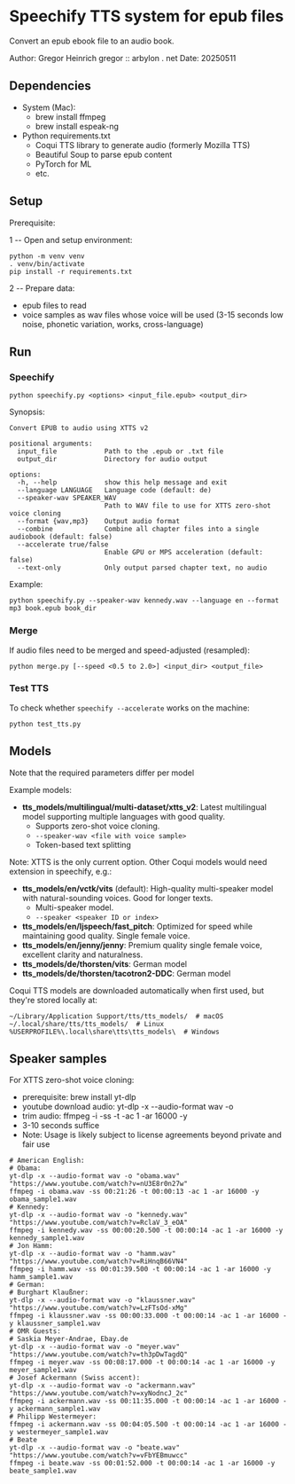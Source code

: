 # Speechify TTS system for epub files

Convert an epub ebook file to an audio book.

Author: Gregor Heinrich gregor :: arbylon . net
Date:   20250511

## Dependencies

- System (Mac):
  - brew install ffmpeg
  - brew install espeak-ng
- Python requirements.txt
  - Coqui TTS library to generate audio (formerly Mozilla TTS)
  - Beautiful Soup to parse epub content
  - PyTorch for ML
  - etc.

## Setup

Prerequisite: 

1 -- Open and setup environment:

```
python -m venv venv
. venv/bin/activate
pip install -r requirements.txt
```

2 -- Prepare data:

- epub files to read
- voice samples as wav files whose voice will be used (3-15 seconds low noise, phonetic variation, works, cross-language)


## Run

### Speechify

```
python speechify.py <options> <input_file.epub> <output_dir>
```

Synopsis:

```
Convert EPUB to audio using XTTS v2

positional arguments:
  input_file            Path to the .epub or .txt file
  output_dir            Directory for audio output

options:
  -h, --help            show this help message and exit
  --language LANGUAGE   Language code (default: de)
  --speaker-wav SPEAKER_WAV
                        Path to WAV file to use for XTTS zero-shot voice cloning
  --format {wav,mp3}    Output audio format
  --combine             Combine all chapter files into a single audiobook (default: false)
  --accelerate true/false
                        Enable GPU or MPS acceleration (default: false)
  --text-only           Only output parsed chapter text, no audio
```

Example:

```
python speechify.py --speaker-wav kennedy.wav --language en --format mp3 book.epub book_dir
```

### Merge

If audio files need to be merged and speed-adjusted (resampled):

```
python merge.py [--speed <0.5 to 2.0>] <input_dir> <output_file>
```

### Test TTS

To check whether ``speechify --accelerate`` works on the machine:

```
python test_tts.py
```


## Models

Note that the required parameters differ per model

Example models:
- **tts_models/multilingual/multi-dataset/xtts_v2**: Latest multilingual model supporting multiple languages with good quality.
  - Supports zero-shot voice cloning.
  - ``--speaker-wav <file with voice sample>``
  - Token-based text splitting

Note: XTTS is the only current option. Other Coqui models would need extension in speechify, e.g.:
- **tts_models/en/vctk/vits** (default): High-quality multi-speaker model with natural-sounding voices. Good for longer texts.
  - Multi-speaker model.
  - ``--speaker <speaker ID or index>``
- **tts_models/en/ljspeech/fast_pitch**: Optimized for speed while maintaining good quality. Single female voice.
- **tts_models/en/jenny/jenny**: Premium quality single female voice, excellent clarity and naturalness.
- **tts_models/de/thorsten/vits**: German model
- **tts_models/de/thorsten/tacotron2-DDC**: German model

Coqui TTS models are downloaded automatically when first used, but they're stored locally at:

```
~/Library/Application Support/tts/tts_models/  # macOS
~/.local/share/tts/tts_models/  # Linux
%USERPROFILE%\.local\share\tts\tts_models\  # Windows
```


## Speaker samples

For XTTS zero-shot voice cloning:
- prerequisite: brew install yt-dlp
- youtube download audio: yt-dlp -x --audio-format wav -o <outfile> <url>
- trim audio: ffmpeg -i <infile> -ss <start timestamp> -t <length> -ac 1 -ar 16000 -y <outfile>
- 3-10 seconds suffice
- Note: Usage is likely subject to license agreements beyond private and fair use

```
# American English:
# Obama: 
yt-dlp -x --audio-format wav -o "obama.wav" "https://www.youtube.com/watch?v=nU3E8r0n27w"
ffmpeg -i obama.wav -ss 00:21:26 -t 00:00:13 -ac 1 -ar 16000 -y obama_sample1.wav
# Kennedy:
yt-dlp -x --audio-format wav -o "kennedy.wav" "https://www.youtube.com/watch?v=RclaV_3_eOA"
ffmpeg -i kennedy.wav -ss 00:00:20.500 -t 00:00:14 -ac 1 -ar 16000 -y kennedy_sample1.wav
# Jon Hamm:
yt-dlp -x --audio-format wav -o "hamm.wav" "https://www.youtube.com/watch?v=RiHnqB66VN4"
ffmpeg -i hamm.wav -ss 00:01:39.500 -t 00:00:14 -ac 1 -ar 16000 -y hamm_sample1.wav
# German:
# Burghart Klaußner:
yt-dlp -x --audio-format wav -o "klaussner.wav" "https://www.youtube.com/watch?v=LzFTsOd-xMg"
ffmpeg -i klaussner.wav -ss 00:00:33.000 -t 00:00:14 -ac 1 -ar 16000 -y klaussner_sample1.wav
# OMR Guests:
# Saskia Meyer-Andrae, Ebay.de
yt-dlp -x --audio-format wav -o "meyer.wav" "https://www.youtube.com/watch?v=th3pDwTagdQ"
ffmpeg -i meyer.wav -ss 00:08:17.000 -t 00:00:14 -ac 1 -ar 16000 -y meyer_sample1.wav
# Josef Ackermann (Swiss accent):
yt-dlp -x --audio-format wav -o "ackermann.wav" "https://www.youtube.com/watch?v=xyNodncJ_2c"
ffmpeg -i ackermann.wav -ss 00:11:35.000 -t 00:00:14 -ac 1 -ar 16000 -y ackermann_sample1.wav
# Philipp Westermeyer:
ffmpeg -i ackermann.wav -ss 00:04:05.500 -t 00:00:14 -ac 1 -ar 16000 -y westermeyer_sample1.wav
# Beate
yt-dlp -x --audio-format wav -o "beate.wav" "https://www.youtube.com/watch?v=vFbYEBmuwcc"
ffmpeg -i beate.wav -ss 00:01:52.000 -t 00:00:14 -ac 1 -ar 16000 -y beate_sample1.wav


```